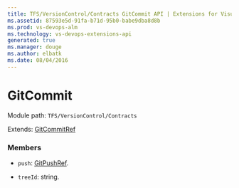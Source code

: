 ```yaml
---
title: TFS/VersionControl/Contracts GitCommit API | Extensions for Visual Studio Team Services
ms.assetid: 87593e5d-91fa-b71d-95b0-babe9dba8d8b
ms.prod: vs-devops-alm
ms.technology: vs-devops-extensions-api
generated: true
ms.manager: douge
ms.author: elbatk
ms.date: 08/04/2016
---
```


# GitCommit

Module path: `TFS/VersionControl/Contracts`

Extends: [GitCommitRef](../../../TFS/VersionControl/Contracts/GitCommitRef.md)

### Members

* `push`: [GitPushRef](../../../TFS/VersionControl/Contracts/GitPushRef.md). 

* `treeId`: string. 

